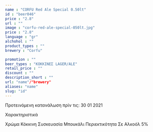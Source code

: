 ```yaml
---
name : "CORFU Red Ale Special 0.50lt"
id : "beer046"
price : "2.8"
url : ""
image : "corfu-red-ale-special-050lt.jpg"
price : "2.8"
language : "gr"
alchohol : ""
product_types : ""
brewery : "Corfu"

promotion : ""
beer_types : "ΚΟΚΚΙΝΕΣ LAGER/ALE"
retail_price : ""
discount : ""
description_short : ""
url: "name"/"brewery"
aliases: "name"
slug: "id"
---
```


Προτεινόμενη κατανάλωση πρίν τις: 30 01 2021

Χαρακτηριστικά

Χρώμα
Κόκκινη
Συσκευασία
Μπουκάλι
Περιεκτικότητα Σε Αλκοόλ
5%